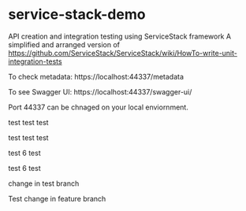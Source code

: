 # service-stack-demo
API creation and integration testing using ServiceStack framework
A simplified and arranged version of https://github.com/ServiceStack/ServiceStack/wiki/HowTo-write-unit-integration-tests

To check metadata:
https://localhost:44337/metadata

To see Swagger UI:
https://localhost:44337/swagger-ui/


Port 44337 can be chnaged on your local enviornment.

test 
test
test

test 
test
test

test 6
test



test 6
test



change in test branch

Test change in feature branch

